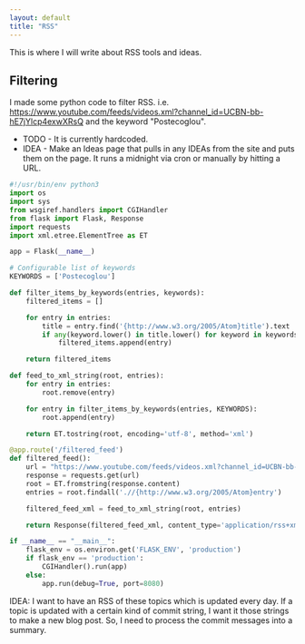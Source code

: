 ```yaml
---
layout: default
title: "RSS"
---
```


This is where I will write about RSS tools and ideas.

## Filtering

I made some python code to filter RSS. i.e. https://www.youtube.com/feeds/videos.xml?channel_id=UCBN-bb-hE7jYlcp4exwXRsQ and the keyword "Postecoglou".

* TODO - It is currently hardcoded.
* IDEA - Make an Ideas page that pulls in any IDEAs from the site and puts them on the page. It runs a midnight via cron or manually by hitting a URL.

```python
#!/usr/bin/env python3
import os
import sys
from wsgiref.handlers import CGIHandler
from flask import Flask, Response
import requests
import xml.etree.ElementTree as ET

app = Flask(__name__)

# Configurable list of keywords
KEYWORDS = ['Postecoglou']

def filter_items_by_keywords(entries, keywords):
    filtered_items = []

    for entry in entries:
        title = entry.find('{http://www.w3.org/2005/Atom}title').text
        if any(keyword.lower() in title.lower() for keyword in keywords):
            filtered_items.append(entry)

    return filtered_items

def feed_to_xml_string(root, entries):
    for entry in entries:
        root.remove(entry)

    for entry in filter_items_by_keywords(entries, KEYWORDS):
        root.append(entry)

    return ET.tostring(root, encoding='utf-8', method='xml')

@app.route('/filtered_feed')
def filtered_feed():
    url = "https://www.youtube.com/feeds/videos.xml?channel_id=UCBN-bb-hE7jYlcp4exwXRsQ"
    response = requests.get(url)
    root = ET.fromstring(response.content)
    entries = root.findall('.//{http://www.w3.org/2005/Atom}entry')

    filtered_feed_xml = feed_to_xml_string(root, entries)

    return Response(filtered_feed_xml, content_type='application/rss+xml')

if __name__ == "__main__":
    flask_env = os.environ.get('FLASK_ENV', 'production')
    if flask_env == 'production':
        CGIHandler().run(app)
    else:
        app.run(debug=True, port=8080)
```

IDEA: I want to have an RSS of these topics which is updated every day. If a topic is updated with a certain kind of commit string, I want it those strings to make a new blog post. So, I need to process the commit messages into a summary.

